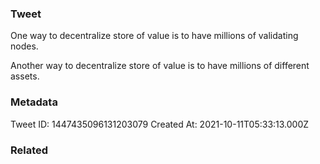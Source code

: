 ### Tweet
One way to decentralize store of value is to have millions of validating nodes.

Another way to decentralize store of value is to have millions of different assets.

### Metadata
Tweet ID: 1447435096131203079
Created At: 2021-10-11T05:33:13.000Z

### Related


